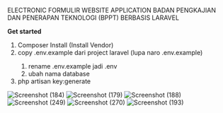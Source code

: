 ELECTRONIC FORMULIR WEBSITE APPLICATION BADAN PENGKAJIAN DAN PENERAPAN TEKNOLOGI (BPPT) BERBASIS LARAVEL

<b>Get started</b>
<ol>
    <li>Composer Install (Install Vendor)</li>
    <li>copy .env.example dari project laravel (lupa naro .env.example)</li>
    <ol>
        <li>rename .env.example jadi .env </li>
        <li>ubah nama database</li>
    </ol>
    <li>php artisan key:generate
</ol>

![Screenshot (184)](https://user-images.githubusercontent.com/52119780/109179521-927aa400-77bc-11eb-9987-973564295a2a.png)
![Screenshot (179)](https://user-images.githubusercontent.com/52119780/109179591-a4f4dd80-77bc-11eb-989f-010402f6b60d.png)
![Screenshot (188)](https://user-images.githubusercontent.com/52119780/109179614-ab835500-77bc-11eb-9d52-21d0bef71d7d.png)
![Screenshot (249)](https://user-images.githubusercontent.com/52119780/109179657-b4742680-77bc-11eb-9d3e-65b281cc22d9.png)
![Screenshot (270)](https://user-images.githubusercontent.com/52119780/109179678-b9d17100-77bc-11eb-886d-504691dff962.png)
![Screenshot (193)](https://user-images.githubusercontent.com/52119780/109179726-c48c0600-77bc-11eb-81be-7f9909055006.png)

